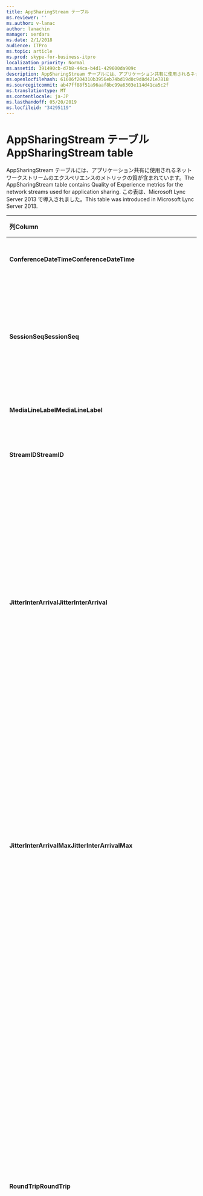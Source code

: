 ```yaml
---
title: AppSharingStream テーブル
ms.reviewer: ''
ms.author: v-lanac
author: lanachin
manager: serdars
ms.date: 2/1/2018
audience: ITPro
ms.topic: article
ms.prod: skype-for-business-itpro
localization_priority: Normal
ms.assetid: 391490cb-d7b8-44ca-b4d1-429600da909c
description: AppSharingStream テーブルには、アプリケーション共有に使用されるネットワークストリームのエクスペリエンスのメトリックの質が含まれています。 この表は、Microsoft Lync Server 2013 で導入されました。
ms.openlocfilehash: 61606f204310b3956eb74bd19d0c9d8d421e7818
ms.sourcegitcommit: ab47ff88f51a96aaf8bc99a6303e114d41ca5c2f
ms.translationtype: MT
ms.contentlocale: ja-JP
ms.lasthandoff: 05/20/2019
ms.locfileid: "34295119"
---
```

# <a name="appsharingstream-table"></a><span data-ttu-id="f11f7-104">AppSharingStream テーブル</span><span class="sxs-lookup"><span data-stu-id="f11f7-104">AppSharingStream table</span></span>
 
<span data-ttu-id="f11f7-105">AppSharingStream テーブルには、アプリケーション共有に使用されるネットワークストリームのエクスペリエンスのメトリックの質が含まれています。</span><span class="sxs-lookup"><span data-stu-id="f11f7-105">The AppSharingStream table contains Quality of Experience metrics for the network streams used for application sharing.</span></span> <span data-ttu-id="f11f7-106">この表は、Microsoft Lync Server 2013 で導入されました。</span><span class="sxs-lookup"><span data-stu-id="f11f7-106">This table was introduced in Microsoft Lync Server 2013.</span></span>
  
|<span data-ttu-id="f11f7-107">**列**</span><span class="sxs-lookup"><span data-stu-id="f11f7-107">**Column**</span></span>|<span data-ttu-id="f11f7-108">**データ型**</span><span class="sxs-lookup"><span data-stu-id="f11f7-108">**Data Type**</span></span>|<span data-ttu-id="f11f7-109">**キー/インデックス**</span><span class="sxs-lookup"><span data-stu-id="f11f7-109">**Key/Index**</span></span>|<span data-ttu-id="f11f7-110">**詳細**</span><span class="sxs-lookup"><span data-stu-id="f11f7-110">**Details**</span></span>|
|:-----|:-----|:-----|:-----|
|<span data-ttu-id="f11f7-111">**ConferenceDateTime**</span><span class="sxs-lookup"><span data-stu-id="f11f7-111">**ConferenceDateTime**</span></span> <br/> |<span data-ttu-id="f11f7-112">dateTime</span><span class="sxs-lookup"><span data-stu-id="f11f7-112">dateTime</span></span>  <br/> |<span data-ttu-id="f11f7-113">プライマリ、外部</span><span class="sxs-lookup"><span data-stu-id="f11f7-113">Primary, Foreign</span></span>  <br/> |<span data-ttu-id="f11f7-114">セッションが開始された日付と時刻。</span><span class="sxs-lookup"><span data-stu-id="f11f7-114">Date and time that the session started.</span></span>  <br/> |
|<span data-ttu-id="f11f7-115">**SessionSeq**</span><span class="sxs-lookup"><span data-stu-id="f11f7-115">**SessionSeq**</span></span> <br/> |<span data-ttu-id="f11f7-116">int</span><span class="sxs-lookup"><span data-stu-id="f11f7-116">int</span></span>  <br/> |<span data-ttu-id="f11f7-117">プライマリ、外部</span><span class="sxs-lookup"><span data-stu-id="f11f7-117">Primary, Foreign</span></span>  <br/> |<span data-ttu-id="f11f7-118">同じ日付と同時に開始したセッションを区別するために使用されるシーケンシャル識別子。</span><span class="sxs-lookup"><span data-stu-id="f11f7-118">Sequential identifier used to distinguish between sessions that started on the same date and at the same time.</span></span>  <br/> |
|<span data-ttu-id="f11f7-119">**MediaLineLabel**</span><span class="sxs-lookup"><span data-stu-id="f11f7-119">**MediaLineLabel**</span></span> <br/> |<span data-ttu-id="f11f7-120">tinyint</span><span class="sxs-lookup"><span data-stu-id="f11f7-120">tinyint</span></span>  <br/> |<span data-ttu-id="f11f7-121">プライマリ、外部</span><span class="sxs-lookup"><span data-stu-id="f11f7-121">Primary, Foreign</span></span>  <br/> | <span data-ttu-id="f11f7-122">「 [MediaLine テーブル](https://docs.microsoft.com/skypeforbusiness/schema-reference/quality-of-experience-qoe-database-schema/medialine-0)」を参照してください。</span><span class="sxs-lookup"><span data-stu-id="f11f7-122">See [MediaLine Table](https://docs.microsoft.com/skypeforbusiness/schema-reference/quality-of-experience-qoe-database-schema/medialine-0).</span></span> <br/> |
|<span data-ttu-id="f11f7-123">**StreamID**</span><span class="sxs-lookup"><span data-stu-id="f11f7-123">**StreamID**</span></span> <br/> |<span data-ttu-id="f11f7-124">int</span><span class="sxs-lookup"><span data-stu-id="f11f7-124">int</span></span>  <br/> |<span data-ttu-id="f11f7-125">Primary</span><span class="sxs-lookup"><span data-stu-id="f11f7-125">Primary</span></span>  <br/> |<span data-ttu-id="f11f7-126">アプリケーション共有ストリームの一意の識別子。</span><span class="sxs-lookup"><span data-stu-id="f11f7-126">Unique identifier of the application sharing stream.</span></span>  <br/> |
|<span data-ttu-id="f11f7-127">**JitterInterArrival**</span><span class="sxs-lookup"><span data-stu-id="f11f7-127">**JitterInterArrival**</span></span> <br/> |<span data-ttu-id="f11f7-128">int</span><span class="sxs-lookup"><span data-stu-id="f11f7-128">int</span></span>  <br/> ||<span data-ttu-id="f11f7-p103">RTP パケットの着信間に検出された平均ジッター (ジッターとは、通話の "揺れ" の測定値です)。通常、この値が高い場合は、輻輳やメディア サーバーの過負荷の原因が考えられます。その結果、音声のひずみや欠落が生じます。</span><span class="sxs-lookup"><span data-stu-id="f11f7-p103">Average jitter detected between RTP packet arrivals. (Jitter is a measure of the "shakiness" of a call.) High jitter values are typically caused by congestion or an overloaded media server, and result in distorted or lost audio.</span></span>  <br/> |
|<span data-ttu-id="f11f7-131">**JitterInterArrivalMax**</span><span class="sxs-lookup"><span data-stu-id="f11f7-131">**JitterInterArrivalMax**</span></span> <br/> |<span data-ttu-id="f11f7-132">int</span><span class="sxs-lookup"><span data-stu-id="f11f7-132">int</span></span>  <br/> ||<span data-ttu-id="f11f7-133">RTP パケット着信の間の最大ジッターが検出されました。</span><span class="sxs-lookup"><span data-stu-id="f11f7-133">Maximum jitter detected between RTP packet arrivals.</span></span> <span data-ttu-id="f11f7-134">(ジッターは、通話の "shakiness" の測定値です)。通常、高ジッターの値は、輻輳または過負荷のメディアサーバーによって発生し、音声が歪むか、失われる原因となります。</span><span class="sxs-lookup"><span data-stu-id="f11f7-134">(Jitter is a measure of the "shakiness" of a call.) High jitter values are typically caused by congestion or an overloaded media server, and result in distorted or lost audio.</span></span>  <br/> |
|<span data-ttu-id="f11f7-135">**RoundTrip**</span><span class="sxs-lookup"><span data-stu-id="f11f7-135">**RoundTrip**</span></span> <br/> |<span data-ttu-id="f11f7-136">int</span><span class="sxs-lookup"><span data-stu-id="f11f7-136">int</span></span>  <br/> ||<span data-ttu-id="f11f7-p105">リアルタイム転送プロトコル (RTP) パケットが別のエンドポイントとの間を往復するのに要する平均時間 (ミリ秒単位)。200 ミリ秒以下の往復時間が許容できる品質と見なされます。</span><span class="sxs-lookup"><span data-stu-id="f11f7-p105">Average amount of (in milliseconds) required for a Real-Time Transport Protocol packet to travel to another endpoint and then back. Round-trip times of 200 milliseconds or less are considered of acceptable quality.</span></span>  <br/> <span data-ttu-id="f11f7-p106">この値が高い場合は、国際通話ルーティング、ルーティングの構成ミス、メディア サーバーの過負荷などの原因が考えられます。その結果、双方向のリアルタイムの音声会話が難しくなります。</span><span class="sxs-lookup"><span data-stu-id="f11f7-p106">High round-trip values can be caused by international call routing; a routing misconfiguration; or an overloaded media server. High round-trip times result in difficulties with two-way, real-time audio conversations.</span></span>  <br/> |
|<span data-ttu-id="f11f7-141">**RoundTripMax**</span><span class="sxs-lookup"><span data-stu-id="f11f7-141">**RoundTripMax**</span></span> <br/> |<span data-ttu-id="f11f7-142">int</span><span class="sxs-lookup"><span data-stu-id="f11f7-142">int</span></span>  <br/> ||<span data-ttu-id="f11f7-143">リアルタイムトランスポートプロトコルパケットが別のエンドポイントに移動してから戻るために必要な最大 (ミリ秒単位)。</span><span class="sxs-lookup"><span data-stu-id="f11f7-143">Maximum amount of (in milliseconds) required for a Real-Time Transport Protocol packet to travel to another endpoint and then back.</span></span> <span data-ttu-id="f11f7-144">200 ミリ秒以下の往復時間が許容できる品質と見なされます。</span><span class="sxs-lookup"><span data-stu-id="f11f7-144">Round-trip times of 200 milliseconds or less are considered of acceptable quality.</span></span>  <br/> <span data-ttu-id="f11f7-p108">この値が高い場合は、国際通話ルーティング、ルーティングの構成ミス、メディア サーバーの過負荷などの原因が考えられます。その結果、双方向のリアルタイムの音声会話が難しくなります。</span><span class="sxs-lookup"><span data-stu-id="f11f7-p108">High round-trip values can be caused by international call routing; a routing misconfiguration; or an overloaded media server. High round-trip times result in difficulties with two-way, real-time audio conversations.</span></span>  <br/> |
|<span data-ttu-id="f11f7-147">**PacketLossRate**</span><span class="sxs-lookup"><span data-stu-id="f11f7-147">**PacketLossRate**</span></span> <br/> |<span data-ttu-id="f11f7-148">float</span><span class="sxs-lookup"><span data-stu-id="f11f7-148">float</span></span>  <br/> ||<span data-ttu-id="f11f7-p109">リアルタイム転送プロトコル (RTP) パケット損失の平均レート。(パケット損失は、RTP パケット、つまりインターネット経由で音声とビデオを転送するために使われるプロトコルの一種で、パケットが宛先に到達できなかったときに発生します)。この値が高い場合は、輻輳、帯域幅の不足、ワイヤレスの輻輳または干渉、メディア サーバーの過負荷などの原因が考えられます。パケット損失が発生すると、通常、音声のひずみや欠落が生じます。</span><span class="sxs-lookup"><span data-stu-id="f11f7-p109">Average rate of Real-Time Transport Protocol (RTP) packet loss. (Packet loss occurs when RTP packets, a protocol used for transmitting audio and video across the Internet, failed to reach their destination.) High loss rates are generally caused by congestion; lack of bandwidth; wireless congestion or interference; or an overloaded media server. Packet loss typically results in distorted or lost audio.</span></span>  <br/> |
|<span data-ttu-id="f11f7-152">**PacketLossRateMax**</span><span class="sxs-lookup"><span data-stu-id="f11f7-152">**PacketLossRateMax**</span></span> <br/> |<span data-ttu-id="f11f7-153">float</span><span class="sxs-lookup"><span data-stu-id="f11f7-153">float</span></span>  <br/> ||<span data-ttu-id="f11f7-154">リアルタイムトランスポートプロトコル (RTP) パケット損失の最大速度。</span><span class="sxs-lookup"><span data-stu-id="f11f7-154">Maximum rate of Real-Time Transport Protocol (RTP) packet loss.</span></span> <span data-ttu-id="f11f7-155">(パケットの損失は、RTP パケット、インターネット上でのオーディオとビデオの伝送に使用されるプロトコル)、宛先への到達に失敗した場合に発生します。)通常、高損失率は輻輳が原因で発生します。帯域幅の不足。ワイヤレスの輻輳または妨害または、オーバーロードされたメディアサーバー。</span><span class="sxs-lookup"><span data-stu-id="f11f7-155">(Packet loss occurs when RTP packets, a protocol used for transmitting audio and video across the Internet, failed to reach their destination.) High loss rates are generally caused by congestion; lack of bandwidth; wireless congestion or interference; or an overloaded media server.</span></span> <span data-ttu-id="f11f7-156">パケット損失が発生すると、通常、音声のひずみや欠落が生じます。</span><span class="sxs-lookup"><span data-stu-id="f11f7-156">Packet loss typically results in distorted or lost audio.</span></span>  <br/> |
|<span data-ttu-id="f11f7-157">**PacketUtilization**</span><span class="sxs-lookup"><span data-stu-id="f11f7-157">**PacketUtilization**</span></span> <br/> |<span data-ttu-id="f11f7-158">int</span><span class="sxs-lookup"><span data-stu-id="f11f7-158">int</span></span>  <br/> ||<span data-ttu-id="f11f7-159">送信されたパケットの数です。</span><span class="sxs-lookup"><span data-stu-id="f11f7-159">Number of packets sent.</span></span>  <br/> |
|<span data-ttu-id="f11f7-160">**BandwidthEst**</span><span class="sxs-lookup"><span data-stu-id="f11f7-160">**BandwidthEst**</span></span> <br/> |<span data-ttu-id="f11f7-161">int</span><span class="sxs-lookup"><span data-stu-id="f11f7-161">int</span></span>  <br/> ||<span data-ttu-id="f11f7-162">セッションの終了時に提供される推定される一方向の帯域幅。</span><span class="sxs-lookup"><span data-stu-id="f11f7-162">Estimated one-way bandwidth available at the end of the session.</span></span> <span data-ttu-id="f11f7-163">1秒あたりのビット数で報告されます。</span><span class="sxs-lookup"><span data-stu-id="f11f7-163">Reported in bits per second.</span></span>  <br/> |
|<span data-ttu-id="f11f7-164">**AppSharingPayloadDescription**</span><span class="sxs-lookup"><span data-stu-id="f11f7-164">**AppSharingPayloadDescription**</span></span> <br/> |<span data-ttu-id="f11f7-165">int</span><span class="sxs-lookup"><span data-stu-id="f11f7-165">int</span></span>  <br/> ||<span data-ttu-id="f11f7-166">アプリケーション共有ペイロードの説明。</span><span class="sxs-lookup"><span data-stu-id="f11f7-166">Description of the application sharing payload.</span></span>  <br/> |
|<span data-ttu-id="f11f7-167">**RelativeOneWayTotal**</span><span class="sxs-lookup"><span data-stu-id="f11f7-167">**RelativeOneWayTotal**</span></span> <br/> |<span data-ttu-id="f11f7-168">float</span><span class="sxs-lookup"><span data-stu-id="f11f7-168">float</span></span>  <br/> ||<span data-ttu-id="f11f7-169">一方向の待機時間の合計。</span><span class="sxs-lookup"><span data-stu-id="f11f7-169">Total amount of one-way latency.</span></span> <span data-ttu-id="f11f7-170">相対的な一方向の待ち時間は、クライアントとサーバーの間の遅延を測定します。</span><span class="sxs-lookup"><span data-stu-id="f11f7-170">Relative one-way latency measures the delay between the client and the server.</span></span>  <br/> |
|<span data-ttu-id="f11f7-171">**RelativeOneWayAverage**</span><span class="sxs-lookup"><span data-stu-id="f11f7-171">**RelativeOneWayAverage**</span></span> <br/> |<span data-ttu-id="f11f7-172">float</span><span class="sxs-lookup"><span data-stu-id="f11f7-172">float</span></span>  <br/> ||<span data-ttu-id="f11f7-173">一方向の待ち時間の平均値。</span><span class="sxs-lookup"><span data-stu-id="f11f7-173">Average amount of one-way latency.</span></span> <span data-ttu-id="f11f7-174">相対的な一方向の待ち時間は、クライアントとサーバーの間の遅延を測定します。</span><span class="sxs-lookup"><span data-stu-id="f11f7-174">Relative one-way latency measures the delay between the client and the server.</span></span>  <br/> |
|<span data-ttu-id="f11f7-175">**RelativeOneWayMax**</span><span class="sxs-lookup"><span data-stu-id="f11f7-175">**RelativeOneWayMax**</span></span> <br/> |<span data-ttu-id="f11f7-176">float</span><span class="sxs-lookup"><span data-stu-id="f11f7-176">float</span></span>  <br/> ||<span data-ttu-id="f11f7-177">一方向の待機時間の上限。</span><span class="sxs-lookup"><span data-stu-id="f11f7-177">Maximum amount of one-way latency.</span></span> <span data-ttu-id="f11f7-178">相対的な一方向の待ち時間は、クライアントとサーバーの間の遅延を測定します。</span><span class="sxs-lookup"><span data-stu-id="f11f7-178">Relative one-way latency measures the delay between the client and the server.</span></span>  <br/> |
|<span data-ttu-id="f11f7-179">**RelativeOneWayBurstOccurrences**</span><span class="sxs-lookup"><span data-stu-id="f11f7-179">**RelativeOneWayBurstOccurrences**</span></span> <br/> |<span data-ttu-id="f11f7-180">int</span><span class="sxs-lookup"><span data-stu-id="f11f7-180">int</span></span>  <br/> ||<span data-ttu-id="f11f7-181">1方向のバースト発生の合計。</span><span class="sxs-lookup"><span data-stu-id="f11f7-181">Total one-way burst occurrences.</span></span> <span data-ttu-id="f11f7-182">"Bursty" 伝送とは、安定したストリームと比べて予期しないバーストでデータが流れる伝送です。</span><span class="sxs-lookup"><span data-stu-id="f11f7-182">A "bursty" transmission is a transmission where data flows in unpredictable bursts as opposed to a steady stream.</span></span> <span data-ttu-id="f11f7-183">このメトリックは、クライアントとサーバー間のデータフローを計測します。</span><span class="sxs-lookup"><span data-stu-id="f11f7-183">This metric measures data flow between the client and the server.</span></span>  <br/> |
|<span data-ttu-id="f11f7-184">**RelativeOneWayBurstDensity**</span><span class="sxs-lookup"><span data-stu-id="f11f7-184">**RelativeOneWayBurstDensity**</span></span> <br/> |<span data-ttu-id="f11f7-185">float</span><span class="sxs-lookup"><span data-stu-id="f11f7-185">float</span></span>  <br/> ||<span data-ttu-id="f11f7-186">全体的な1方向バースト密度。</span><span class="sxs-lookup"><span data-stu-id="f11f7-186">Total one-way burst density.</span></span> <span data-ttu-id="f11f7-187">"Bursty" 伝送とは、安定したストリームと比べて予期しないバーストでデータが流れる伝送です。</span><span class="sxs-lookup"><span data-stu-id="f11f7-187">A "bursty" transmission is a transmission where data flows in unpredictable bursts as opposed to a steady stream.</span></span> <span data-ttu-id="f11f7-188">このメトリックは、クライアントとサーバー間のデータフローを計測します。</span><span class="sxs-lookup"><span data-stu-id="f11f7-188">This metric measures data flow between the client and the server.</span></span>  <br/> |
|<span data-ttu-id="f11f7-189">**RelativeOneWayBurstDuration**</span><span class="sxs-lookup"><span data-stu-id="f11f7-189">**RelativeOneWayBurstDuration**</span></span> <br/> |<span data-ttu-id="f11f7-190">float</span><span class="sxs-lookup"><span data-stu-id="f11f7-190">float</span></span>  <br/> ||<span data-ttu-id="f11f7-191">一方向のバースト期間の合計。</span><span class="sxs-lookup"><span data-stu-id="f11f7-191">Total one-way burst duration.</span></span> <span data-ttu-id="f11f7-192">"Bursty" 伝送とは、安定したストリームと比べて予期しないバーストでデータが流れる伝送です。</span><span class="sxs-lookup"><span data-stu-id="f11f7-192">A "bursty" transmission is a transmission where data flows in unpredictable bursts as opposed to a steady stream.</span></span> <span data-ttu-id="f11f7-193">このメトリックは、クライアントとサーバー間のデータフローを計測します。</span><span class="sxs-lookup"><span data-stu-id="f11f7-193">This metric measures data flow between the client and the server.</span></span>  <br/> |
|<span data-ttu-id="f11f7-194">**RelativeOneWayGapOccurrences**</span><span class="sxs-lookup"><span data-stu-id="f11f7-194">**RelativeOneWayGapOccurrences**</span></span> <br/> |<span data-ttu-id="f11f7-195">int</span><span class="sxs-lookup"><span data-stu-id="f11f7-195">int</span></span>  <br/> ||<span data-ttu-id="f11f7-196">一方向のギャップ出現の合計。</span><span class="sxs-lookup"><span data-stu-id="f11f7-196">Total one-way gap occurrences.</span></span> <span data-ttu-id="f11f7-197">"Bursty" 伝送とは、安定したストリームではなく、予期しないバーストでデータが流れる伝送です。ギャップは、このようなバーストの間の遅延を示します。</span><span class="sxs-lookup"><span data-stu-id="f11f7-197">A "bursty" transmission is a transmission where data flows in unpredictable bursts as opposed to a steady stream; gaps indicate delays between these bursts.</span></span> <span data-ttu-id="f11f7-198">このメトリックは、クライアントとサーバー間のデータフローを計測します。</span><span class="sxs-lookup"><span data-stu-id="f11f7-198">This metric measures data flow between the client and the server.</span></span>  <br/> |
|<span data-ttu-id="f11f7-199">**RelativeOneWayGapDensity**</span><span class="sxs-lookup"><span data-stu-id="f11f7-199">**RelativeOneWayGapDensity**</span></span> <br/> |<span data-ttu-id="f11f7-200">float</span><span class="sxs-lookup"><span data-stu-id="f11f7-200">float</span></span>  <br/> ||<span data-ttu-id="f11f7-201">一方向のギャップの密度の合計。</span><span class="sxs-lookup"><span data-stu-id="f11f7-201">Total one-way gap density.</span></span> <span data-ttu-id="f11f7-202">"Bursty" 伝送とは、安定したストリームではなく、予期しないバーストでデータが流れる伝送です。ギャップは、このようなバーストの間の遅延を示します。</span><span class="sxs-lookup"><span data-stu-id="f11f7-202">A "bursty" transmission is a transmission where data flows in unpredictable bursts as opposed to a steady stream; gaps indicate delays between these bursts.</span></span> <span data-ttu-id="f11f7-203">このメトリックは、クライアントとサーバー間のデータフローを計測します。</span><span class="sxs-lookup"><span data-stu-id="f11f7-203">This metric measures data flow between the client and the server.</span></span>  <br/> |
|<span data-ttu-id="f11f7-204">**RelativeOneWayGapDuration**</span><span class="sxs-lookup"><span data-stu-id="f11f7-204">**RelativeOneWayGapDuration**</span></span> <br/> |<span data-ttu-id="f11f7-205">float</span><span class="sxs-lookup"><span data-stu-id="f11f7-205">float</span></span>  <br/> ||<span data-ttu-id="f11f7-206">一方向のギャップ期間の合計。</span><span class="sxs-lookup"><span data-stu-id="f11f7-206">Total one-way gap duration.</span></span> <span data-ttu-id="f11f7-207">"Bursty" 伝送とは、安定したストリームではなく、予期しないバーストでデータが流れる伝送です。ギャップは、このようなバーストの間の遅延を示します。</span><span class="sxs-lookup"><span data-stu-id="f11f7-207">A "bursty" transmission is a transmission where data flows in unpredictable bursts as opposed to a steady stream; gaps indicate delays between these bursts.</span></span> <span data-ttu-id="f11f7-208">このメトリックは、クライアントとサーバー間のデータフローを計測します。</span><span class="sxs-lookup"><span data-stu-id="f11f7-208">This metric measures data flow between the client and the server.</span></span>  <br/> |
|<span data-ttu-id="f11f7-209">**ApplicationSharingType**</span><span class="sxs-lookup"><span data-stu-id="f11f7-209">**ApplicationSharingType**</span></span> <br/> |<span data-ttu-id="f11f7-210">varChar (256)</span><span class="sxs-lookup"><span data-stu-id="f11f7-210">varChar(256)</span></span>  <br/> ||<span data-ttu-id="f11f7-211">アプリケーションロール (共有先またはビューアー) とコンテンツタイプ。</span><span class="sxs-lookup"><span data-stu-id="f11f7-211">Application role (Sharer or Viewer) and content type.</span></span>  <br/> |
|<span data-ttu-id="f11f7-212">**RDPTileProcessingLatencyTotal**</span><span class="sxs-lookup"><span data-stu-id="f11f7-212">**RDPTileProcessingLatencyTotal**</span></span> <br/> |<span data-ttu-id="f11f7-213">float</span><span class="sxs-lookup"><span data-stu-id="f11f7-213">float</span></span>  <br/> ||<span data-ttu-id="f11f7-214">リモートデスクトッププロトコル (RDP) タイルの合計処理時間。</span><span class="sxs-lookup"><span data-stu-id="f11f7-214">Total processing time for remote desktop protocol (RDP) tiles.</span></span> <span data-ttu-id="f11f7-215">表示環境では、合計の遅延が長くなります。</span><span class="sxs-lookup"><span data-stu-id="f11f7-215">A higher total equates to a longer delay in the viewing experience.</span></span>  <br/> |
|<span data-ttu-id="f11f7-216">**Rdp タイル処理**</span><span class="sxs-lookup"><span data-stu-id="f11f7-216">**RDPTileProcessingLatencyAverage**</span></span> <br/> |<span data-ttu-id="f11f7-217">float</span><span class="sxs-lookup"><span data-stu-id="f11f7-217">float</span></span>  <br/> ||<span data-ttu-id="f11f7-218">リモートデスクトッププロトコル (RDP) タイルの平均処理時間。</span><span class="sxs-lookup"><span data-stu-id="f11f7-218">Average processing time for remote desktop protocol (RDP) tiles.</span></span> <span data-ttu-id="f11f7-219">表示環境では、合計の遅延が長くなります。</span><span class="sxs-lookup"><span data-stu-id="f11f7-219">A higher total equates to a longer delay in the viewing experience.</span></span>  <br/> |
|<span data-ttu-id="f11f7-220">**RDPTileProcessingLatencyMax**</span><span class="sxs-lookup"><span data-stu-id="f11f7-220">**RDPTileProcessingLatencyMax**</span></span> <br/> |<span data-ttu-id="f11f7-221">float</span><span class="sxs-lookup"><span data-stu-id="f11f7-221">float</span></span>  <br/> ||<span data-ttu-id="f11f7-222">リモートデスクトッププロトコル (RDP) タイルの最大処理時間。</span><span class="sxs-lookup"><span data-stu-id="f11f7-222">Maximum processing time for remote desktop protocol (RDP) tiles.</span></span> <span data-ttu-id="f11f7-223">表示環境では、合計の遅延が長くなります。</span><span class="sxs-lookup"><span data-stu-id="f11f7-223">A higher total equates to a longer delay in the viewing experience.</span></span>  <br/> |
|<span data-ttu-id="f11f7-224">**RDPTileProcessingLatencyBurstOccurrences**</span><span class="sxs-lookup"><span data-stu-id="f11f7-224">**RDPTileProcessingLatencyBurstOccurrences**</span></span> <br/> |<span data-ttu-id="f11f7-225">int</span><span class="sxs-lookup"><span data-stu-id="f11f7-225">int</span></span>  <br/> ||<span data-ttu-id="f11f7-226">リモートデスクトッププロトコル (RDP) タイルの処理時間でのバースト発生。</span><span class="sxs-lookup"><span data-stu-id="f11f7-226">Burst occurrences in the processing time for remote desktop protocol (RDP) tiles.</span></span> <span data-ttu-id="f11f7-227">"Bursty" 伝送とは、安定したストリームと比べて予期しないバーストでデータが流れる伝送です。</span><span class="sxs-lookup"><span data-stu-id="f11f7-227">A "bursty" transmission is a transmission where data flows in unpredictable bursts as opposed to a steady stream.</span></span>  <br/> |
|<span data-ttu-id="f11f7-228">**RDPTileProcessingLatencyBurstDensity**</span><span class="sxs-lookup"><span data-stu-id="f11f7-228">**RDPTileProcessingLatencyBurstDensity**</span></span> <br/> |<span data-ttu-id="f11f7-229">float</span><span class="sxs-lookup"><span data-stu-id="f11f7-229">float</span></span>  <br/> ||<span data-ttu-id="f11f7-230">リモートデスクトッププロトコル (RDP) タイルの処理時間のバースト密度。</span><span class="sxs-lookup"><span data-stu-id="f11f7-230">Burst density in the processing time for remote desktop protocol (RDP) tiles.</span></span> <span data-ttu-id="f11f7-231">"Bursty" 伝送とは、安定したストリームと比べて予期しないバーストでデータが流れる伝送です。</span><span class="sxs-lookup"><span data-stu-id="f11f7-231">A "bursty" transmission is a transmission where data flows in unpredictable bursts as opposed to a steady stream.</span></span>  <br/> |
|<span data-ttu-id="f11f7-232">**RDPTileProcessingLatencyBurstDuration**</span><span class="sxs-lookup"><span data-stu-id="f11f7-232">**RDPTileProcessingLatencyBurstDuration**</span></span> <br/> |<span data-ttu-id="f11f7-233">float</span><span class="sxs-lookup"><span data-stu-id="f11f7-233">float</span></span>  <br/> ||<span data-ttu-id="f11f7-234">リモートデスクトッププロトコル (RDP) タイルの処理時間のバースト時間。</span><span class="sxs-lookup"><span data-stu-id="f11f7-234">Burst duration in the processing time for remote desktop protocol (RDP) tiles.</span></span> <span data-ttu-id="f11f7-235">"Bursty" 伝送とは、安定したストリームと比べて予期しないバーストでデータが流れる伝送です。</span><span class="sxs-lookup"><span data-stu-id="f11f7-235">A "bursty" transmission is a transmission where data flows in unpredictable bursts as opposed to a steady stream.</span></span>  <br/> |
|<span data-ttu-id="f11f7-236">**RDPTileProcessingLatencyGapOccurrences**</span><span class="sxs-lookup"><span data-stu-id="f11f7-236">**RDPTileProcessingLatencyGapOccurrences**</span></span> <br/> |<span data-ttu-id="f11f7-237">int</span><span class="sxs-lookup"><span data-stu-id="f11f7-237">int</span></span>  <br/> ||<span data-ttu-id="f11f7-238">リモートデスクトッププロトコル (RDP) タイルの処理時間のギャップの出現回数。</span><span class="sxs-lookup"><span data-stu-id="f11f7-238">Gap occurrences in the processing time for remote desktop protocol (RDP) tiles.</span></span>  <br/> |
|<span data-ttu-id="f11f7-239">**RDPTileProcessingLatencyGapDensity**</span><span class="sxs-lookup"><span data-stu-id="f11f7-239">**RDPTileProcessingLatencyGapDensity**</span></span> <br/> |<span data-ttu-id="f11f7-240">float</span><span class="sxs-lookup"><span data-stu-id="f11f7-240">float</span></span>  <br/> ||<span data-ttu-id="f11f7-241">リモートデスクトッププロトコル (RDP) タイルの処理時間のギャップの密度。</span><span class="sxs-lookup"><span data-stu-id="f11f7-241">Gap density in the processing time for remote desktop protocol (RDP) tiles.</span></span> <span data-ttu-id="f11f7-242">隙間が小さいほど、表示エクスペリエンスが向上します。</span><span class="sxs-lookup"><span data-stu-id="f11f7-242">Low gap density equates to a better viewing experience.</span></span>  <br/> |
|<span data-ttu-id="f11f7-243">**RDPTileProcessingLatencyGapDuration**</span><span class="sxs-lookup"><span data-stu-id="f11f7-243">**RDPTileProcessingLatencyGapDuration**</span></span> <br/> |<span data-ttu-id="f11f7-244">float</span><span class="sxs-lookup"><span data-stu-id="f11f7-244">float</span></span>  <br/> ||<span data-ttu-id="f11f7-245">リモートデスクトッププロトコル (RDP) タイルの処理時間の間隔。</span><span class="sxs-lookup"><span data-stu-id="f11f7-245">Gap duration in the processing time for remote desktop protocol (RDP) tiles.</span></span> <span data-ttu-id="f11f7-246">短い間隔の期間は、表示感が向上するようになります。</span><span class="sxs-lookup"><span data-stu-id="f11f7-246">Short gap durations equate to a better viewing experience.</span></span>  <br/> |
|<span data-ttu-id="f11f7-247">**CaptureTileRateTotal**</span><span class="sxs-lookup"><span data-stu-id="f11f7-247">**CaptureTileRateTotal**</span></span> <br/> |<span data-ttu-id="f11f7-248">float</span><span class="sxs-lookup"><span data-stu-id="f11f7-248">float</span></span>  <br/> ||<span data-ttu-id="f11f7-249">キャプチャされたタイルの合計レート (1 秒あたりのタイル数)</span><span class="sxs-lookup"><span data-stu-id="f11f7-249">Total rate of captured tiles (in tiles per second).</span></span>  <br/> |
|<span data-ttu-id="f11f7-250">**CaptureTileRateAverage**</span><span class="sxs-lookup"><span data-stu-id="f11f7-250">**CaptureTileRateAverage**</span></span> <br/> |<span data-ttu-id="f11f7-251">float</span><span class="sxs-lookup"><span data-stu-id="f11f7-251">float</span></span>  <br/> ||<span data-ttu-id="f11f7-252">キャプチャされたタイルの平均速度 (1 秒あたりのタイル数)。</span><span class="sxs-lookup"><span data-stu-id="f11f7-252">Average rate of captured tiles (in tiles per second).</span></span>  <br/> |
|<span data-ttu-id="f11f7-253">**CaptureTileRateMax**</span><span class="sxs-lookup"><span data-stu-id="f11f7-253">**CaptureTileRateMax**</span></span> <br/> |<span data-ttu-id="f11f7-254">float</span><span class="sxs-lookup"><span data-stu-id="f11f7-254">float</span></span>  <br/> ||<span data-ttu-id="f11f7-255">キャプチャされたタイルの最大速度 (1 秒あたりのタイル数)</span><span class="sxs-lookup"><span data-stu-id="f11f7-255">Maximum rate of captured tiles (in tiles per second).</span></span>  <br/> |
|<span data-ttu-id="f11f7-256">**CaptureTileRateBurstOccurrences**</span><span class="sxs-lookup"><span data-stu-id="f11f7-256">**CaptureTileRateBurstOccurrences**</span></span> <br/> |<span data-ttu-id="f11f7-257">t</span><span class="sxs-lookup"><span data-stu-id="f11f7-257">in t</span></span>  <br/> ||<span data-ttu-id="f11f7-258">キャプチャされたタイルの速度 (1 秒あたりのタイル) でバーストが発生します。</span><span class="sxs-lookup"><span data-stu-id="f11f7-258">Burst occurrences in the rate of captured tiles (in tiles per second).</span></span>  <br/> |
|<span data-ttu-id="f11f7-259">**CaptureTileRateBurstDensity**</span><span class="sxs-lookup"><span data-stu-id="f11f7-259">**CaptureTileRateBurstDensity**</span></span> <br/> |<span data-ttu-id="f11f7-260">float</span><span class="sxs-lookup"><span data-stu-id="f11f7-260">float</span></span>  <br/> ||<span data-ttu-id="f11f7-261">キャプチャされたタイルの速度 (1 秒あたりのタイル数) のバースト密度。</span><span class="sxs-lookup"><span data-stu-id="f11f7-261">Burst density in the rate of captured tiles (in tiles per second).</span></span>  <br/> |
|<span data-ttu-id="f11f7-262">**CaptureTileRateBurstDuration**</span><span class="sxs-lookup"><span data-stu-id="f11f7-262">**CaptureTileRateBurstDuration**</span></span> <br/> |<span data-ttu-id="f11f7-263">float</span><span class="sxs-lookup"><span data-stu-id="f11f7-263">float</span></span>  <br/> ||<span data-ttu-id="f11f7-264">キャプチャされたタイルの割合でのバースト時間 (1 秒あたりのタイル数)。</span><span class="sxs-lookup"><span data-stu-id="f11f7-264">Burst duration in the rate of captured tiles (in tiles per second).</span></span>  <br/> |
|<span data-ttu-id="f11f7-265">**CaptureTileRateGapOccurrences**</span><span class="sxs-lookup"><span data-stu-id="f11f7-265">**CaptureTileRateGapOccurrences**</span></span> <br/> |<span data-ttu-id="f11f7-266">int</span><span class="sxs-lookup"><span data-stu-id="f11f7-266">int</span></span>  <br/> ||<span data-ttu-id="f11f7-267">キャプチャされたタイルの比率 (1 秒あたりのタイル数) でのギャップ出現回数。</span><span class="sxs-lookup"><span data-stu-id="f11f7-267">Gap occurrences in the rate of captured tiles (in tiles per second).</span></span>  <br/> |
|<span data-ttu-id="f11f7-268">**CaptureTileRateGapDensity**</span><span class="sxs-lookup"><span data-stu-id="f11f7-268">**CaptureTileRateGapDensity**</span></span> <br/> |<span data-ttu-id="f11f7-269">float</span><span class="sxs-lookup"><span data-stu-id="f11f7-269">float</span></span>  <br/> ||<span data-ttu-id="f11f7-270">キャプチャされたタイル (1 秒あたりのタイル数) の間隔の間隔。</span><span class="sxs-lookup"><span data-stu-id="f11f7-270">Gap density in the rate of captured tiles (in tiles per second).</span></span>  <br/> |
|<span data-ttu-id="f11f7-271">**CaptureTileRateGapDuration**</span><span class="sxs-lookup"><span data-stu-id="f11f7-271">**CaptureTileRateGapDuration**</span></span> <br/> |<span data-ttu-id="f11f7-272">float</span><span class="sxs-lookup"><span data-stu-id="f11f7-272">float</span></span>  <br/> ||<span data-ttu-id="f11f7-273">キャプチャされたタイルの割合の間隔 (1 秒あたりのタイル数)</span><span class="sxs-lookup"><span data-stu-id="f11f7-273">Gap duration in the rate of captured tiles (in tiles per second).</span></span>  <br/> |
|<span data-ttu-id="f11f7-274">**損失タイル**</span><span class="sxs-lookup"><span data-stu-id="f11f7-274">**SpoiledTilePercentTotal**</span></span> <br/> |<span data-ttu-id="f11f7-275">float</span><span class="sxs-lookup"><span data-stu-id="f11f7-275">float</span></span>  <br/> ||<span data-ttu-id="f11f7-276">閲覧者に届かなかったが、破棄され、最新のコンテンツによって上書きされたコンテンツの割合の合計。</span><span class="sxs-lookup"><span data-stu-id="f11f7-276">Total percentage of the content that did not reach the viewer but was instead discarded and overwritten by fresh content.</span></span>  <br/> |
|<span data-ttu-id="f11f7-277">**SpoiledTilePercentAverage**</span><span class="sxs-lookup"><span data-stu-id="f11f7-277">**SpoiledTilePercentAverage**</span></span> <br/> |<span data-ttu-id="f11f7-278">float</span><span class="sxs-lookup"><span data-stu-id="f11f7-278">float</span></span>  <br/> ||<span data-ttu-id="f11f7-279">閲覧者に届かなかったが、新しいコンテンツによって破棄されて上書きされたコンテンツの平均割合。</span><span class="sxs-lookup"><span data-stu-id="f11f7-279">Average percentage of the content that did not reach the viewer but was instead discarded and overwritten by fresh content.</span></span>  <br/> |
|<span data-ttu-id="f11f7-280">**SpoiledTilePercentMax**</span><span class="sxs-lookup"><span data-stu-id="f11f7-280">**SpoiledTilePercentMax**</span></span> <br/> |<span data-ttu-id="f11f7-281">float</span><span class="sxs-lookup"><span data-stu-id="f11f7-281">float</span></span>  <br/> ||<span data-ttu-id="f11f7-282">閲覧者に届かなかったが、新しいコンテンツによって破棄されて上書きされたコンテンツの最大パーセンテージ。</span><span class="sxs-lookup"><span data-stu-id="f11f7-282">Maximum percentage of the content that did not reach the viewer but was instead discarded and overwritten by fresh content.</span></span>  <br/> |
|<span data-ttu-id="f11f7-283">**SpoiledTilePercentBurstOccurrences**</span><span class="sxs-lookup"><span data-stu-id="f11f7-283">**SpoiledTilePercentBurstOccurrences**</span></span> <br/> |<span data-ttu-id="f11f7-284">int</span><span class="sxs-lookup"><span data-stu-id="f11f7-284">int</span></span>  <br/> ||<span data-ttu-id="f11f7-285">閲覧者に届かなかったが、新しいコンテンツによって破棄されて上書きされたコンテンツのバースト発生。</span><span class="sxs-lookup"><span data-stu-id="f11f7-285">Burst occurrences for the content that did not reach the viewer but was instead discarded and overwritten by fresh content.</span></span>  <br/> |
|<span data-ttu-id="f11f7-286">**SpoiledTilePercentBurstDensity**</span><span class="sxs-lookup"><span data-stu-id="f11f7-286">**SpoiledTilePercentBurstDensity**</span></span> <br/> |<span data-ttu-id="f11f7-287">float</span><span class="sxs-lookup"><span data-stu-id="f11f7-287">float</span></span>  <br/> ||<span data-ttu-id="f11f7-288">ビューアーに届かなかったが、新しいコンテンツによって破棄されて上書きされたコンテンツのバースト密度。</span><span class="sxs-lookup"><span data-stu-id="f11f7-288">Burst density for the content that did not reach the viewer but was instead discarded and overwritten by fresh content.</span></span>  <br/> |
|<span data-ttu-id="f11f7-289">**SpoiledTilePercentBurstDuration**</span><span class="sxs-lookup"><span data-stu-id="f11f7-289">**SpoiledTilePercentBurstDuration**</span></span> <br/> |<span data-ttu-id="f11f7-290">float</span><span class="sxs-lookup"><span data-stu-id="f11f7-290">float</span></span>  <br/> ||<span data-ttu-id="f11f7-291">ビューアーに届かなかったが、新しいコンテンツによって破棄されて上書きされたコンテンツのバースト時間。</span><span class="sxs-lookup"><span data-stu-id="f11f7-291">Burst duration for the content that did not reach the viewer but was instead discarded and overwritten by fresh content.</span></span>  <br/> |
|<span data-ttu-id="f11f7-292">**SpoiledTilePercentGapOccurrences**</span><span class="sxs-lookup"><span data-stu-id="f11f7-292">**SpoiledTilePercentGapOccurrences**</span></span> <br/> |<span data-ttu-id="f11f7-293">int</span><span class="sxs-lookup"><span data-stu-id="f11f7-293">int</span></span>  <br/> ||<span data-ttu-id="f11f7-294">閲覧者に届かなかったが、新しいコンテンツによって破棄されて上書きされたコンテンツの Gap オカレンス。</span><span class="sxs-lookup"><span data-stu-id="f11f7-294">Gap occurrences for the content that did not reach the viewer but was instead discarded and overwritten by fresh content.</span></span>  <br/> |
|<span data-ttu-id="f11f7-295">**SpoiledTilePercentGapDensity**</span><span class="sxs-lookup"><span data-stu-id="f11f7-295">**SpoiledTilePercentGapDensity**</span></span> <br/> |<span data-ttu-id="f11f7-296">float</span><span class="sxs-lookup"><span data-stu-id="f11f7-296">float</span></span>  <br/> ||<span data-ttu-id="f11f7-297">ビューアーに届かなかったが、新しいコンテンツで破棄されて上書きされたコンテンツの Gap 濃度。</span><span class="sxs-lookup"><span data-stu-id="f11f7-297">Gap density for the content that did not reach the viewer but was instead discarded and overwritten by fresh content.</span></span>  <br/> |
|<span data-ttu-id="f11f7-298">**SpoiledTilePercentGapDuration**</span><span class="sxs-lookup"><span data-stu-id="f11f7-298">**SpoiledTilePercentGapDuration**</span></span> <br/> |<span data-ttu-id="f11f7-299">float</span><span class="sxs-lookup"><span data-stu-id="f11f7-299">float</span></span>  <br/> ||<span data-ttu-id="f11f7-300">ビューアーに届かなかったが、新しいコンテンツによって破棄されて上書きされたコンテンツの間隔の期間。</span><span class="sxs-lookup"><span data-stu-id="f11f7-300">Gap duration for the content that did not reach the viewer but was instead discarded and overwritten by fresh content.</span></span>  <br/> |
|<span data-ttu-id="f11f7-301">**ScrapingFrameRateTotal**</span><span class="sxs-lookup"><span data-stu-id="f11f7-301">**ScrapingFrameRateTotal**</span></span> <br/> |<span data-ttu-id="f11f7-302">float</span><span class="sxs-lookup"><span data-stu-id="f11f7-302">float</span></span>  <br/> ||<span data-ttu-id="f11f7-303">グラフィックスソースから scraped フレームの合計数です。</span><span class="sxs-lookup"><span data-stu-id="f11f7-303">Total number of frames scraped from the graphics source.</span></span>  <br/> |
|<span data-ttu-id="f11f7-304">**ScrapingFrameRateAverage**</span><span class="sxs-lookup"><span data-stu-id="f11f7-304">**ScrapingFrameRateAverage**</span></span> <br/> |<span data-ttu-id="f11f7-305">float</span><span class="sxs-lookup"><span data-stu-id="f11f7-305">float</span></span>  <br/> ||<span data-ttu-id="f11f7-306">グラフィックスソースから scraped フレームの平均数。</span><span class="sxs-lookup"><span data-stu-id="f11f7-306">Average number of frames scraped from the graphics source.</span></span>  <br/> |
|<span data-ttu-id="f11f7-307">**ScrapingFrameRateMax**</span><span class="sxs-lookup"><span data-stu-id="f11f7-307">**ScrapingFrameRateMax**</span></span> <br/> |<span data-ttu-id="f11f7-308">float</span><span class="sxs-lookup"><span data-stu-id="f11f7-308">float</span></span>  <br/> ||<span data-ttu-id="f11f7-309">グラフィックスソースから scraped フレームの最大数。</span><span class="sxs-lookup"><span data-stu-id="f11f7-309">Maximum number of frames scraped from the graphics source.</span></span>  <br/> |
|<span data-ttu-id="f11f7-310">**ScrapingFrameRateBurstOccurrences**</span><span class="sxs-lookup"><span data-stu-id="f11f7-310">**ScrapingFrameRateBurstOccurrences**</span></span> <br/> |<span data-ttu-id="f11f7-311">int</span><span class="sxs-lookup"><span data-stu-id="f11f7-311">int</span></span>  <br/> ||<span data-ttu-id="f11f7-312">グラフィックソースからフレームの scraped が発生します。</span><span class="sxs-lookup"><span data-stu-id="f11f7-312">Burst occurrences in the frames scraped from the graphics source.</span></span>  <br/> |
|<span data-ttu-id="f11f7-313">**ScrapingFrameRateBurstDensity**</span><span class="sxs-lookup"><span data-stu-id="f11f7-313">**ScrapingFrameRateBurstDensity**</span></span> <br/> |<span data-ttu-id="f11f7-314">float</span><span class="sxs-lookup"><span data-stu-id="f11f7-314">float</span></span>  <br/> ||<span data-ttu-id="f11f7-315">グラフィックスソースからのフレーム scraped のバースト密度。</span><span class="sxs-lookup"><span data-stu-id="f11f7-315">Burst density in the frames scraped from the graphics source.</span></span>  <br/> |
|<span data-ttu-id="f11f7-316">**ScrapingFrameRateBurstDuration**</span><span class="sxs-lookup"><span data-stu-id="f11f7-316">**ScrapingFrameRateBurstDuration**</span></span> <br/> |<span data-ttu-id="f11f7-317">float</span><span class="sxs-lookup"><span data-stu-id="f11f7-317">float</span></span>  <br/> ||<span data-ttu-id="f11f7-318">グラフィックスソースからのフレーム scraped のバースト時間。</span><span class="sxs-lookup"><span data-stu-id="f11f7-318">Burst duration in the frames scraped from the graphics source.</span></span>  <br/> |
|<span data-ttu-id="f11f7-319">**ScrapingFrameRateGapOccurrences**</span><span class="sxs-lookup"><span data-stu-id="f11f7-319">**ScrapingFrameRateGapOccurrences**</span></span> <br/> |<span data-ttu-id="f11f7-320">int</span><span class="sxs-lookup"><span data-stu-id="f11f7-320">int</span></span>  <br/> ||<span data-ttu-id="f11f7-321">グラフィックソースから、フレーム内の Gap オカレンスが scraped ます。</span><span class="sxs-lookup"><span data-stu-id="f11f7-321">Gap occurrences in the frames scraped from the graphics source.</span></span>  <br/> |
|<span data-ttu-id="f11f7-322">**ScrapingFrameRateGapDensity**</span><span class="sxs-lookup"><span data-stu-id="f11f7-322">**ScrapingFrameRateGapDensity**</span></span> <br/> |<span data-ttu-id="f11f7-323">float</span><span class="sxs-lookup"><span data-stu-id="f11f7-323">float</span></span>  <br/> ||<span data-ttu-id="f11f7-324">グラフィックスソースから scraped フレームの間隔の濃度。</span><span class="sxs-lookup"><span data-stu-id="f11f7-324">Gap density in the frames scraped from the graphics source.</span></span>  <br/> |
|<span data-ttu-id="f11f7-325">**ScrapingFrameRateGapDuration**</span><span class="sxs-lookup"><span data-stu-id="f11f7-325">**ScrapingFrameRateGapDuration**</span></span> <br/> |<span data-ttu-id="f11f7-326">float</span><span class="sxs-lookup"><span data-stu-id="f11f7-326">float</span></span>  <br/> ||<span data-ttu-id="f11f7-327">グラフィックスソースから scraped フレームの間隔を指定します。</span><span class="sxs-lookup"><span data-stu-id="f11f7-327">Gap duration in the frames scraped from the graphics source.</span></span>  <br/> |
|<span data-ttu-id="f11f7-328">**IncomingTileRateTotal**</span><span class="sxs-lookup"><span data-stu-id="f11f7-328">**IncomingTileRateTotal**</span></span> <br/> |<span data-ttu-id="f11f7-329">float</span><span class="sxs-lookup"><span data-stu-id="f11f7-329">float</span></span>  <br/> ||<span data-ttu-id="f11f7-330">視聴者が受信したフレームの合計料金。</span><span class="sxs-lookup"><span data-stu-id="f11f7-330">Total incoming frame rate as received by the viewer.</span></span>  <br/> |
|<span data-ttu-id="f11f7-331">**IncomingTileRateAverage**</span><span class="sxs-lookup"><span data-stu-id="f11f7-331">**IncomingTileRateAverage**</span></span> <br/> |<span data-ttu-id="f11f7-332">float</span><span class="sxs-lookup"><span data-stu-id="f11f7-332">float</span></span>  <br/> ||<span data-ttu-id="f11f7-333">視聴者が受信したフレームの平均速度。</span><span class="sxs-lookup"><span data-stu-id="f11f7-333">Average incoming frame rate as received by the viewer.</span></span>  <br/> |
|<span data-ttu-id="f11f7-334">**IncomingTileRateMax**</span><span class="sxs-lookup"><span data-stu-id="f11f7-334">**IncomingTileRateMax**</span></span> <br/> |<span data-ttu-id="f11f7-335">float</span><span class="sxs-lookup"><span data-stu-id="f11f7-335">float</span></span>  <br/> ||<span data-ttu-id="f11f7-336">視聴者が受信した最大受信タイルレート。</span><span class="sxs-lookup"><span data-stu-id="f11f7-336">Maximum incoming tile rate as received by the viewer.</span></span>  <br/> |
|<span data-ttu-id="f11f7-337">**IncomingTileRateBurstOccurrences**</span><span class="sxs-lookup"><span data-stu-id="f11f7-337">**IncomingTileRateBurstOccurrences**</span></span> <br/> |<span data-ttu-id="f11f7-338">int</span><span class="sxs-lookup"><span data-stu-id="f11f7-338">int</span></span>  <br/> ||<span data-ttu-id="f11f7-339">視聴者が受信したタイルレートでのバースト発生</span><span class="sxs-lookup"><span data-stu-id="f11f7-339">Burst occurrences in the incoming tile rate as received by the viewer.</span></span>  <br/> |
|<span data-ttu-id="f11f7-340">**IncomingTileRateBurstDensity**</span><span class="sxs-lookup"><span data-stu-id="f11f7-340">**IncomingTileRateBurstDensity**</span></span> <br/> |<span data-ttu-id="f11f7-341">float</span><span class="sxs-lookup"><span data-stu-id="f11f7-341">float</span></span>  <br/> ||<span data-ttu-id="f11f7-342">視聴者が受信したタイルレートのバースト密度。</span><span class="sxs-lookup"><span data-stu-id="f11f7-342">Burst density in the incoming tile rate as received by the viewer.</span></span>  <br/> |
|<span data-ttu-id="f11f7-343">**IncomingTileRateBurstDuration**</span><span class="sxs-lookup"><span data-stu-id="f11f7-343">**IncomingTileRateBurstDuration**</span></span> <br/> |<span data-ttu-id="f11f7-344">float</span><span class="sxs-lookup"><span data-stu-id="f11f7-344">float</span></span>  <br/> ||<span data-ttu-id="f11f7-345">閲覧者が受信した受信タイルレートのバースト時間。</span><span class="sxs-lookup"><span data-stu-id="f11f7-345">Burst duration in the incoming tile rate as received by the viewer.</span></span>  <br/> |
|<span data-ttu-id="f11f7-346">**IncomingTileRateGapOccurrences**</span><span class="sxs-lookup"><span data-stu-id="f11f7-346">**IncomingTileRateGapOccurrences**</span></span> <br/> |<span data-ttu-id="f11f7-347">int</span><span class="sxs-lookup"><span data-stu-id="f11f7-347">int</span></span>  <br/> ||<span data-ttu-id="f11f7-348">閲覧者が受信したタイルレートのギャップが表示されます。</span><span class="sxs-lookup"><span data-stu-id="f11f7-348">Gap occurrences in the incoming tile rate as received by the viewer.</span></span>  <br/> |
|<span data-ttu-id="f11f7-349">**IncomingTileRateGapDensity**</span><span class="sxs-lookup"><span data-stu-id="f11f7-349">**IncomingTileRateGapDensity**</span></span> <br/> |<span data-ttu-id="f11f7-350">float</span><span class="sxs-lookup"><span data-stu-id="f11f7-350">float</span></span>  <br/> ||<span data-ttu-id="f11f7-351">閲覧者によって受信された、受信タイルレートのギャップの密度。</span><span class="sxs-lookup"><span data-stu-id="f11f7-351">Gap density in the incoming tile rate as received by the viewer.</span></span>  <br/> |
|<span data-ttu-id="f11f7-352">**IncomingTileRateGapDuration**</span><span class="sxs-lookup"><span data-stu-id="f11f7-352">**IncomingTileRateGapDuration**</span></span> <br/> |<span data-ttu-id="f11f7-353">float</span><span class="sxs-lookup"><span data-stu-id="f11f7-353">float</span></span>  <br/> ||<span data-ttu-id="f11f7-354">視聴者が受信したタイルレートの間隔。</span><span class="sxs-lookup"><span data-stu-id="f11f7-354">Gap duration in the incoming tile rate as received by the viewer.</span></span>  <br/> |
|<span data-ttu-id="f11f7-355">**IncomingFrameRateTotal**</span><span class="sxs-lookup"><span data-stu-id="f11f7-355">**IncomingFrameRateTotal**</span></span> <br/> |<span data-ttu-id="f11f7-356">float</span><span class="sxs-lookup"><span data-stu-id="f11f7-356">float</span></span>  <br/> ||<span data-ttu-id="f11f7-357">視聴者が受信したフレームの合計料金。</span><span class="sxs-lookup"><span data-stu-id="f11f7-357">Total incoming frame rate as received by the viewer.</span></span>  <br/> |
|<span data-ttu-id="f11f7-358">**IncomingFrameRateAverage**</span><span class="sxs-lookup"><span data-stu-id="f11f7-358">**IncomingFrameRateAverage**</span></span> <br/> |<span data-ttu-id="f11f7-359">float</span><span class="sxs-lookup"><span data-stu-id="f11f7-359">float</span></span>  <br/> ||<span data-ttu-id="f11f7-360">視聴者が受信したフレームの平均速度。</span><span class="sxs-lookup"><span data-stu-id="f11f7-360">Average incoming frame rate as received by the viewer.</span></span>  <br/> |
|<span data-ttu-id="f11f7-361">**IncomingFrameRateMax**</span><span class="sxs-lookup"><span data-stu-id="f11f7-361">**IncomingFrameRateMax**</span></span> <br/> |<span data-ttu-id="f11f7-362">float</span><span class="sxs-lookup"><span data-stu-id="f11f7-362">float</span></span>  <br/> ||<span data-ttu-id="f11f7-363">視聴者が受信した受信フレームレートの上限。</span><span class="sxs-lookup"><span data-stu-id="f11f7-363">Maximum incoming frame rate as received by the viewer.</span></span>  <br/> |
|<span data-ttu-id="f11f7-364">**IncomingFrameRateBurstOccurrences**</span><span class="sxs-lookup"><span data-stu-id="f11f7-364">**IncomingFrameRateBurstOccurrences**</span></span> <br/> |<span data-ttu-id="f11f7-365">int</span><span class="sxs-lookup"><span data-stu-id="f11f7-365">int</span></span>  <br/> ||<span data-ttu-id="f11f7-366">視聴者が受信したフレームレートのバーストが発生します。</span><span class="sxs-lookup"><span data-stu-id="f11f7-366">Burst occurrences in the incoming frame rate as received by the viewer.</span></span>  <br/> |
|<span data-ttu-id="f11f7-367">**IncomingFrameRateBurstDensity**</span><span class="sxs-lookup"><span data-stu-id="f11f7-367">**IncomingFrameRateBurstDensity**</span></span> <br/> |<span data-ttu-id="f11f7-368">float</span><span class="sxs-lookup"><span data-stu-id="f11f7-368">float</span></span>  <br/> ||<span data-ttu-id="f11f7-369">視聴者が受信したフレームレートのバースト密度。</span><span class="sxs-lookup"><span data-stu-id="f11f7-369">Burst density in the incoming frame rate as received by the viewer.</span></span>  <br/> |
|<span data-ttu-id="f11f7-370">**IncomingFrameRateBurstDuration**</span><span class="sxs-lookup"><span data-stu-id="f11f7-370">**IncomingFrameRateBurstDuration**</span></span> <br/> |<span data-ttu-id="f11f7-371">float</span><span class="sxs-lookup"><span data-stu-id="f11f7-371">float</span></span>  <br/> ||<span data-ttu-id="f11f7-372">ビューアーで受信した受信フレームレートのバースト時間。</span><span class="sxs-lookup"><span data-stu-id="f11f7-372">Burst duration in the incoming frame rate as received by the viewer.</span></span>  <br/> |
|<span data-ttu-id="f11f7-373">**IncomingFrameRateGapOccurrences**</span><span class="sxs-lookup"><span data-stu-id="f11f7-373">**IncomingFrameRateGapOccurrences**</span></span> <br/> |<span data-ttu-id="f11f7-374">int</span><span class="sxs-lookup"><span data-stu-id="f11f7-374">int</span></span>  <br/> ||<span data-ttu-id="f11f7-375">閲覧者が受信したフレームレートのギャップが表示されます。</span><span class="sxs-lookup"><span data-stu-id="f11f7-375">Gap occurrences in the incoming frame rate as received by the viewer.</span></span>  <br/> |
|<span data-ttu-id="f11f7-376">**IncomingFrameRateGapDensity**</span><span class="sxs-lookup"><span data-stu-id="f11f7-376">**IncomingFrameRateGapDensity**</span></span> <br/> |<span data-ttu-id="f11f7-377">float</span><span class="sxs-lookup"><span data-stu-id="f11f7-377">float</span></span>  <br/> ||<span data-ttu-id="f11f7-378">視聴者が受信したフレームレートの間隔。</span><span class="sxs-lookup"><span data-stu-id="f11f7-378">Gap density in the incoming frame rate as received by the viewer.</span></span>  <br/> |
|<span data-ttu-id="f11f7-379">**IncomingFrameRateDuration**</span><span class="sxs-lookup"><span data-stu-id="f11f7-379">**IncomingFrameRateDuration**</span></span> <br/> |<span data-ttu-id="f11f7-380">float</span><span class="sxs-lookup"><span data-stu-id="f11f7-380">float</span></span>  <br/> ||<span data-ttu-id="f11f7-381">視聴者が受信したフレームレートの間隔。</span><span class="sxs-lookup"><span data-stu-id="f11f7-381">Gap duration in the incoming frame rate as received by the viewer.</span></span>  <br/> |
|<span data-ttu-id="f11f7-382">**OutgoingTileRateTotal**</span><span class="sxs-lookup"><span data-stu-id="f11f7-382">**OutgoingTileRateTotal**</span></span> <br/> |<span data-ttu-id="f11f7-383">float</span><span class="sxs-lookup"><span data-stu-id="f11f7-383">float</span></span>  <br/> ||<span data-ttu-id="f11f7-384">送信者の合計送信タイルレート。</span><span class="sxs-lookup"><span data-stu-id="f11f7-384">Total outgoing tile rate for the sender.</span></span>  <br/> |
|<span data-ttu-id="f11f7-385">**OutgoingTileRateAverage**</span><span class="sxs-lookup"><span data-stu-id="f11f7-385">**OutgoingTileRateAverage**</span></span> <br/> |<span data-ttu-id="f11f7-386">float</span><span class="sxs-lookup"><span data-stu-id="f11f7-386">float</span></span>  <br/> ||<span data-ttu-id="f11f7-387">送信者の平均送信タイルレート。</span><span class="sxs-lookup"><span data-stu-id="f11f7-387">Average outgoing tile rate for the sender.</span></span>  <br/> |
|<span data-ttu-id="f11f7-388">**OutgoingTileRateMax**</span><span class="sxs-lookup"><span data-stu-id="f11f7-388">**OutgoingTileRateMax**</span></span> <br/> |<span data-ttu-id="f11f7-389">float</span><span class="sxs-lookup"><span data-stu-id="f11f7-389">float</span></span>  <br/> ||<span data-ttu-id="f11f7-390">送信者の最大送信タイルレート。</span><span class="sxs-lookup"><span data-stu-id="f11f7-390">Maximum outgoing tile rate for the sender.</span></span>  <br/> |
|<span data-ttu-id="f11f7-391">**OutgoingTileRateBurstOccurrences**</span><span class="sxs-lookup"><span data-stu-id="f11f7-391">**OutgoingTileRateBurstOccurrences**</span></span> <br/> |<span data-ttu-id="f11f7-392">int</span><span class="sxs-lookup"><span data-stu-id="f11f7-392">int</span></span>  <br/> ||<span data-ttu-id="f11f7-393">送信者の送信タイルレートのバーストが発生します。</span><span class="sxs-lookup"><span data-stu-id="f11f7-393">Burst occurrences in the outgoing tile rate for the sender.</span></span>  <br/> |
|<span data-ttu-id="f11f7-394">**OutgoingTileRateBurstDensity**</span><span class="sxs-lookup"><span data-stu-id="f11f7-394">**OutgoingTileRateBurstDensity**</span></span> <br/> |<span data-ttu-id="f11f7-395">float</span><span class="sxs-lookup"><span data-stu-id="f11f7-395">float</span></span>  <br/> ||<span data-ttu-id="f11f7-396">送信者の送信タイルレートのバースト密度。</span><span class="sxs-lookup"><span data-stu-id="f11f7-396">Burst density in the outgoing tile rate for the sender.</span></span>  <br/> |
|<span data-ttu-id="f11f7-397">**OutgoingTileRateBurstDuration**</span><span class="sxs-lookup"><span data-stu-id="f11f7-397">**OutgoingTileRateBurstDuration**</span></span> <br/> |<span data-ttu-id="f11f7-398">float</span><span class="sxs-lookup"><span data-stu-id="f11f7-398">float</span></span>  <br/> ||<span data-ttu-id="f11f7-399">送信者の送信タイルレートのバースト時間。</span><span class="sxs-lookup"><span data-stu-id="f11f7-399">Burst duration in the outgoing tile rate for the sender.</span></span>  <br/> |
|<span data-ttu-id="f11f7-400">**OutgoingTileRateGapOccurrences**</span><span class="sxs-lookup"><span data-stu-id="f11f7-400">**OutgoingTileRateGapOccurrences**</span></span> <br/> |<span data-ttu-id="f11f7-401">int</span><span class="sxs-lookup"><span data-stu-id="f11f7-401">int</span></span>  <br/> ||<span data-ttu-id="f11f7-402">送信者に対して、送信タイルレートのギャップが発生します。</span><span class="sxs-lookup"><span data-stu-id="f11f7-402">Gap occurrences in the outgoing tile rate for the sender.</span></span>  <br/> |
|<span data-ttu-id="f11f7-403">**OutgoingTileRateGapDensity**</span><span class="sxs-lookup"><span data-stu-id="f11f7-403">**OutgoingTileRateGapDensity**</span></span> <br/> |<span data-ttu-id="f11f7-404">float</span><span class="sxs-lookup"><span data-stu-id="f11f7-404">float</span></span>  <br/> ||<span data-ttu-id="f11f7-405">送信者の送信タイルレートの間隔。</span><span class="sxs-lookup"><span data-stu-id="f11f7-405">Gap density in the outgoing tile rate for the sender.</span></span>  <br/> |
|<span data-ttu-id="f11f7-406">**OutgoingTileRateGapDuration**</span><span class="sxs-lookup"><span data-stu-id="f11f7-406">**OutgoingTileRateGapDuration**</span></span> <br/> |<span data-ttu-id="f11f7-407">float</span><span class="sxs-lookup"><span data-stu-id="f11f7-407">float</span></span>  <br/> ||<span data-ttu-id="f11f7-408">送信者の送信タイルレートの間隔。</span><span class="sxs-lookup"><span data-stu-id="f11f7-408">Gap duration in the outgoing tile rate for the sender.</span></span>  <br/> |
|<span data-ttu-id="f11f7-409">**OutgoingFrameRateTotal**</span><span class="sxs-lookup"><span data-stu-id="f11f7-409">**OutgoingFrameRateTotal**</span></span> <br/> |<span data-ttu-id="f11f7-410">float</span><span class="sxs-lookup"><span data-stu-id="f11f7-410">float</span></span>  <br/> ||<span data-ttu-id="f11f7-411">送信者の総送信フレームレート。</span><span class="sxs-lookup"><span data-stu-id="f11f7-411">Total outgoing frame rate for the sender.</span></span>  <br/> |
|<span data-ttu-id="f11f7-412">**OutgoingFrameRateAverage**</span><span class="sxs-lookup"><span data-stu-id="f11f7-412">**OutgoingFrameRateAverage**</span></span> <br/> |<span data-ttu-id="f11f7-413">float</span><span class="sxs-lookup"><span data-stu-id="f11f7-413">float</span></span>  <br/> ||<span data-ttu-id="f11f7-414">送信者の平均送信フレームレート。</span><span class="sxs-lookup"><span data-stu-id="f11f7-414">average outgoing frame rate for the sender.</span></span>  <br/> |
|<span data-ttu-id="f11f7-415">**OutgoingFrameRateMax**</span><span class="sxs-lookup"><span data-stu-id="f11f7-415">**OutgoingFrameRateMax**</span></span> <br/> |<span data-ttu-id="f11f7-416">float</span><span class="sxs-lookup"><span data-stu-id="f11f7-416">float</span></span>  <br/> ||<span data-ttu-id="f11f7-417">送信者の最大送信フレームレート。</span><span class="sxs-lookup"><span data-stu-id="f11f7-417">Maximum outgoing frame rate for the sender.</span></span>  <br/> |
|<span data-ttu-id="f11f7-418">**OutgoingFrameRateBurstOccurrences**</span><span class="sxs-lookup"><span data-stu-id="f11f7-418">**OutgoingFrameRateBurstOccurrences**</span></span> <br/> |<span data-ttu-id="f11f7-419">int</span><span class="sxs-lookup"><span data-stu-id="f11f7-419">int</span></span>  <br/> ||<span data-ttu-id="f11f7-420">送信者の送信フレームレートでのバースト発生。</span><span class="sxs-lookup"><span data-stu-id="f11f7-420">Burst occurrences in the outgoing frame rate for the sender.</span></span>  <br/> |
|<span data-ttu-id="f11f7-421">**OutgoingFrameRateBurstDensity**</span><span class="sxs-lookup"><span data-stu-id="f11f7-421">**OutgoingFrameRateBurstDensity**</span></span> <br/> |<span data-ttu-id="f11f7-422">float</span><span class="sxs-lookup"><span data-stu-id="f11f7-422">float</span></span>  <br/> ||<span data-ttu-id="f11f7-423">送信者の送信フレームレートのバースト密度。</span><span class="sxs-lookup"><span data-stu-id="f11f7-423">Burst density in the outgoing frame rate for the sender.</span></span>  <br/> |
|<span data-ttu-id="f11f7-424">**OutgoingFrameRateBurstDuration**</span><span class="sxs-lookup"><span data-stu-id="f11f7-424">**OutgoingFrameRateBurstDuration**</span></span> <br/> |<span data-ttu-id="f11f7-425">float</span><span class="sxs-lookup"><span data-stu-id="f11f7-425">float</span></span>  <br/> ||<span data-ttu-id="f11f7-426">送信者の送信フレームレートのバースト時間。</span><span class="sxs-lookup"><span data-stu-id="f11f7-426">Burst duration in the outgoing frame rate for the sender.</span></span>  <br/> |
|<span data-ttu-id="f11f7-427">**OutgoingFrameRateGapOccurrences**</span><span class="sxs-lookup"><span data-stu-id="f11f7-427">**OutgoingFrameRateGapOccurrences**</span></span> <br/> |<span data-ttu-id="f11f7-428">int</span><span class="sxs-lookup"><span data-stu-id="f11f7-428">int</span></span>  <br/> ||<span data-ttu-id="f11f7-429">送信者に対して送信されるフレームレートのギャップ。</span><span class="sxs-lookup"><span data-stu-id="f11f7-429">Gap occurrences in the outgoing frame rate for the sender.</span></span>  <br/> |
|<span data-ttu-id="f11f7-430">**OutgoingFrameRateGapDensity**</span><span class="sxs-lookup"><span data-stu-id="f11f7-430">**OutgoingFrameRateGapDensity**</span></span> <br/> |<span data-ttu-id="f11f7-431">float</span><span class="sxs-lookup"><span data-stu-id="f11f7-431">float</span></span>  <br/> ||<span data-ttu-id="f11f7-432">送信者の発信フレームレートのギャップの密度。</span><span class="sxs-lookup"><span data-stu-id="f11f7-432">Gap density in the outgoing frame rate for the sender.</span></span>  <br/> |
|<span data-ttu-id="f11f7-433">**OutgoingFrameRateGapDuration**</span><span class="sxs-lookup"><span data-stu-id="f11f7-433">**OutgoingFrameRateGapDuration**</span></span> <br/> |<span data-ttu-id="f11f7-434">float</span><span class="sxs-lookup"><span data-stu-id="f11f7-434">float</span></span>  <br/> ||<span data-ttu-id="f11f7-435">送信者の発信フレームレートの間隔。</span><span class="sxs-lookup"><span data-stu-id="f11f7-435">Gap duration in the outgoing frame rate for the sender.</span></span>  <br/> |
|<span data-ttu-id="f11f7-436">**AverageRectangleHeight**</span><span class="sxs-lookup"><span data-stu-id="f11f7-436">**AverageRectangleHeight**</span></span> <br/> |<span data-ttu-id="f11f7-437">int</span><span class="sxs-lookup"><span data-stu-id="f11f7-437">int</span></span>  <br/> ||<span data-ttu-id="f11f7-438">平均ビデオ解像度の高さ (ピクセル単位)。</span><span class="sxs-lookup"><span data-stu-id="f11f7-438">Average video resolution height, in pixels.</span></span>  <br/> |
|<span data-ttu-id="f11f7-439">**AverageRectangleWidth**</span><span class="sxs-lookup"><span data-stu-id="f11f7-439">**AverageRectangleWidth**</span></span> <br/> |<span data-ttu-id="f11f7-440">int</span><span class="sxs-lookup"><span data-stu-id="f11f7-440">int</span></span>  <br/> ||<span data-ttu-id="f11f7-441">平均ビデオ解像度の幅 (ピクセル単位)。</span><span class="sxs-lookup"><span data-stu-id="f11f7-441">Average video resolution width, in pixels.</span></span>  <br/> |
|<span data-ttu-id="f11f7-442">**トラフィック**</span><span class="sxs-lookup"><span data-stu-id="f11f7-442">**Inbound**</span></span> <br/> |<span data-ttu-id="f11f7-443">bit</span><span class="sxs-lookup"><span data-stu-id="f11f7-443">bit</span></span>  <br/> ||<span data-ttu-id="f11f7-444">受信伝送の平均フレームレート (1 秒あたりのフレーム数)。</span><span class="sxs-lookup"><span data-stu-id="f11f7-444">Average frame rate (in frames per second) for inbound transmissions.</span></span>  <br/> |
|<span data-ttu-id="f11f7-445">**発信**</span><span class="sxs-lookup"><span data-stu-id="f11f7-445">**Outbound**</span></span> <br/> |<span data-ttu-id="f11f7-446">bit</span><span class="sxs-lookup"><span data-stu-id="f11f7-446">bit</span></span>  <br/> ||<span data-ttu-id="f11f7-447">送信時の平均フレームレート (1 秒あたりのフレーム数)。</span><span class="sxs-lookup"><span data-stu-id="f11f7-447">Average frame rate (in frames per second) for outbound transmissions.</span></span>  <br/> |
|<span data-ttu-id="f11f7-448">**SenderIsCallerPAI**</span><span class="sxs-lookup"><span data-stu-id="f11f7-448">**SenderIsCallerPAI**</span></span> <br/> |<span data-ttu-id="f11f7-449">bit</span><span class="sxs-lookup"><span data-stu-id="f11f7-449">bit</span></span>  <br/> ||<span data-ttu-id="f11f7-450">1ストリームの方向は、呼び出し元から呼び出し先へとなります。</span><span class="sxs-lookup"><span data-stu-id="f11f7-450">1 means the stream direction is from the caller to callee.</span></span>  <br/> <span data-ttu-id="f11f7-451">0は、ストリームの方向を呼び出し元から呼び出し元に転送します。</span><span class="sxs-lookup"><span data-stu-id="f11f7-451">0 means the stream direction is from the callee to the caller.</span></span>  <br/> |
   

